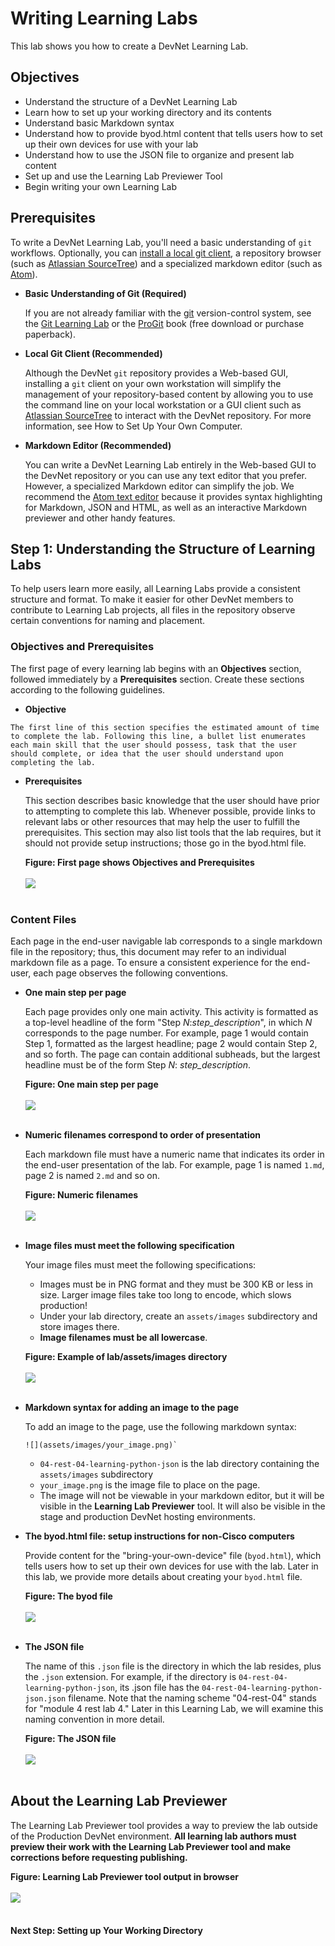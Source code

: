 # Writing Learning Labs

This lab shows you how to create a DevNet Learning Lab.    

## Objectives

* Understand the structure of a DevNet Learning Lab
* Learn how to set up your working directory and its contents
* Understand basic Markdown syntax
* Understand how to provide byod.html content that tells users how to set up their own devices for use with your lab
* Understand how to use the JSON file to organize and present lab content
* Set up and use the Learning Lab Previewer Tool
* Begin writing your own Learning Lab

## Prerequisites

To write a DevNet Learning Lab, you'll need a basic understanding of `git` workflows. Optionally, you can [install a local git client](https://git-scm.com/book/en/v2/Getting-Started-Installing-Git), a repository browser (such as [Atlassian SourceTree](https://www.sourcetreeapp.com)) and a specialized markdown editor (such as [Atom](https://atom.io/)).

* **Basic Understanding of Git (Required)**

	If you are not already familiar with the [git](https://git-scm.com/) version-control system, see the [Git Learning Lab](https://learninglabs.cisco.com/lab/git-intro/step/1) or the [ProGit](https://progit.org/) book (free download or purchase paperback).

* **Local Git Client (Recommended)**

	Although the DevNet `git` repository provides a Web-based GUI, installing a `git` client on your own workstation will simplify the management of your repository-based content by allowing you to use the command line on your local workstation or a GUI client such as [Atlassian SourceTree](https://www.sourcetreeapp.com) to interact with the DevNet repository. For more information, see How to Set Up Your Own Computer.

* **Markdown Editor (Recommended)**

	You can write a DevNet Learning Lab entirely in the Web-based GUI to the DevNet repository or you can use any text editor that you prefer. However, a specialized Markdown editor can simplify the job. We recommend the [Atom text editor](https://atom.io/) because it provides syntax highlighting for Markdown, JSON and HTML, as well as an interactive Markdown previewer and other handy features.

## Step 1: Understanding the Structure of Learning Labs
To help users learn more easily, all Learning Labs provide a consistent structure and format. To make it easier for other DevNet members to contribute to Learning Lab projects, all files in the repository observe certain conventions for naming and placement.

### Objectives and Prerequisites
The first page of every learning lab begins with an __Objectives__ section, followed immediately by a __Prerequisites__ section. Create these sections according to the following guidelines.

  *  **Objective**

	The first line of this section specifies the estimated amount of time to complete the lab. Following this line, a bullet list enumerates each main skill that the user should possess, task that the user should complete, or idea that the user should understand upon completing the lab.

  * **Prerequisites**

	This section describes basic knowledge that the user should have prior to attempting to complete this lab. Whenever possible, provide links to relevant labs or other resources that may help the user to fulfill the prerequisites. This section may also list tools that the lab requires, but it should not provide setup instructions; those go in the byod.html file.

	<b>Figure: First page shows Objectives and Prerequisites</b>
	<br/><br/>
	![](assets/images/obj_prereq.png)
	<br/><br/>

### Content Files

Each page in the end-user navigable lab corresponds to a single markdown file in the repository; thus, this document may refer to an individual markdown file as a page.  To ensure a consistent experience for the end-user, each page observes the following conventions.

* **One main step per page**

	Each page provides only one main activity. This activity is formatted as a top-level headline of the form "Step *N*:*step_description*", in which *N* corresponds to the page number. For example, page 1 would contain Step 1, formatted as the largest headline; page 2 would contain Step 2, and so forth.  The page can contain additional subheads, but the largest headline must be of the form Step *N*: *step_description*.

	<b>Figure: One main step per page</b>
	<br/><br/>
	![](assets/images/step_one.png)
	<br/><br/>

*  **Numeric filenames correspond to order of presentation**

	Each markdown file must have a numeric name that indicates its order in the end-user presentation of the lab.  For example, page 1 is named `1.md`, page 2 is named `2.md` and so on.

	<b>Figure: Numeric filenames</b>
	<br/> <br/>
	![](assets/images/md_files.png)
	<br/><br/>  

* **Image files must meet the following specification**

	Your image files must meet the following specifications:
    * Images must be in PNG format and they must be 300 KB or less in size.  Larger image files take too long to encode, which slows production!
    * Under your lab directory, create an `assets/images` subdirectory and store images there.
    * **Image filenames must be all lowercase**.

	<b>Figure: Example of lab/assets/images directory</b>
	<br/> <br/>
	![](assets/images/images.png)
	<br/><br/>  

* **Markdown syntax for adding an image to the page**

	To add an image to the page, use the following markdown syntax:
	```
	![](assets/images/your_image.png)`
	```
	* `04-rest-04-learning-python-json` is the lab directory containing the `assets/images` subdirectory
	* `your_image.png` is the image file to place on the page.
	* The image will not be viewable in your markdown editor, but it will be visible in the **Learning Lab Previewer** tool. It will also be visible in the stage and production DevNet hosting environments.


* **The byod.html file: setup instructions for non-Cisco computers**

	Provide content for the "bring-your-own-device" file (`byod.html`), which tells users how to set up their own devices for use with the lab.  Later in this lab, we provide more details about creating your `byod.html` file.

	<b>Figure: The byod file</b>
    <br/> <br/>
	![](assets/images/byod_file.png)
	<br/><br/>

* **The JSON file**

	The name of this `.json` file is the directory in which the lab resides, plus the `.json` extension.  For example, if the directory is `04-rest-04-learning-python-json`, its .json file has the `04-rest-04-learning-python-json.json` filename.  Note that the naming scheme "04-rest-04" stands for "module 4 rest lab 4." Later in this Learning Lab, we will examine this naming convention in more detail.

	<b>Figure: The JSON file</b>
    <br/> <br/>
	![](assets/images/json_file.png)
	<br/><br/>

## About the Learning Lab Previewer

The Learning Lab Previewer tool provides a way to preview the lab outside of the Production DevNet environment.  **All learning lab authors must preview their work with the Learning Lab Previewer tool and make corrections before requesting publishing.**

<b>Figure: Learning Lab Previewer tool output in browser</b>
<br/><br/>
![](assets/images/llp_0.png)
<br/><br/>  

#### Next Step: Setting up Your Working Directory
